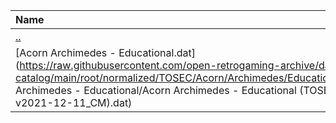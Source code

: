 |Name|Size|
|:---|---:|
|[..](../index.html)|DIR|
|[Acorn Archimedes - Educational.dat](https://raw.githubusercontent.com/open-retrogaming-archive/dat-catalog/main/root/normalized/TOSEC/Acorn/Archimedes/Educational/Acorn Archimedes - Educational/Acorn Archimedes - Educational (TOSEC-v2021-12-11_CM).dat)|2216|
